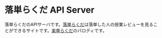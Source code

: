 # 落単らくだ API Server
落単らくだのAPIサーバです。[落単らくだ](https://rakutan-rakuda.netlify.app/)は落単した人の授業レビューを見ることができるサイトです。[楽単らくだ](https://www.rakutan-rakuda.com/)のパロディです。
